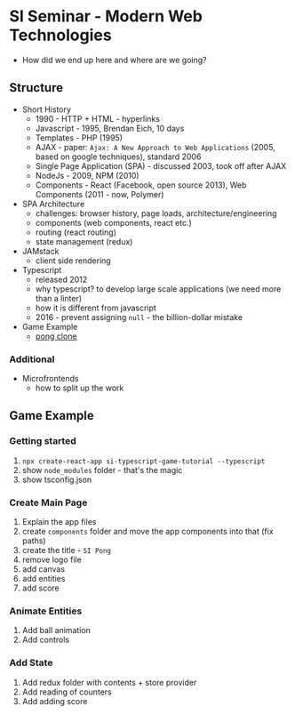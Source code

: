 # SI Seminar - Modern Web Technologies
- How did we end up here and where are we going?

## Structure
- Short History
    - 1990 - HTTP + HTML - hyperlinks
    - Javascript - 1995, Brendan Eich, 10 days
    - Templates - PHP (1995)
    - AJAX - paper: `Ajax: A New Approach to Web Applications` (2005, based on google techniques), standard 2006
    - Single Page Application (SPA) - discussed 2003, took off after AJAX
    - NodeJs - 2009,  NPM (2010)
    - Components - React (Facebook, open source 2013), Web Components (2011 - now, Polymer)
- SPA Architecture
    - challenges: browser history, page loads, architecture/engineering
    - components (web components, react etc.)
    - routing (react routing)
    - state management (redux)
- JAMstack
    - client side rendering
- Typescript
    - released 2012
    - why typescript? to develop large scale applications (we need more than a linter)
    - how it is different from javascript
    - 2016 - prevent assigning `null` - the billion-dollar mistake
- Game Example
    - [pong clone](https://thoughtbot.com/blog/pong-clone-in-javascript)



### Additional
- Microfrontends
    - how to split up the work

## Game Example

### Getting started

1. `npx create-react-app si-typescript-game-tutorial --typescript`
2. show `node_modules` folder - that's the magic
3. show tsconfig.json

### Create Main Page

1. Explain the app files
1. create `components` folder and move the app components into that (fix paths)
2. create the title - `SI Pong`
3. remove logo file
4. add canvas
5. add entities
6. add score

### Animate Entities

1. Add ball animation
2. Add controls

### Add State

1. Add redux folder with contents + store provider
2. Add reading of counters
3. Add adding score




